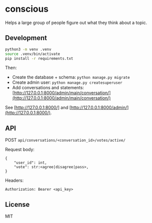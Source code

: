 # conscious

Helps a large group of people figure out what they think about a topic.

## Development

```sh
python3 -m venv .venv
source .venv/bin/activate
pip install -r requirements.txt
```

Then:

* Create the database + schema: `python manage.py migrate`
* Create admin user: `python manage.py createsuperuser`
* Add conversations and statements: [http://127.0.0.1:8000/admin/main/conversation/](http://127.0.0.1:8000/admin/main/conversation/)

See [http://127.0.0.1:8000/] and [http://127.0.0.1:8000/admin/](http://127.0.0.1:8000/).

## API

POST `api/conversations/<conversation_id>/votes/active/`

Request body:

```
{
    "user_id": int,
    "vote": str:<agree|disagree|pass>,
}
```

Headers:

```
Authorization: Bearer <api_key>
```

## License

MIT
